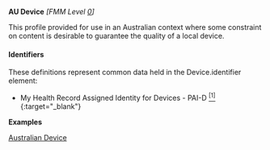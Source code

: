 **AU Device** *[FMM Level [0](http://build.fhir.org/versions.html#maturity)]*

This profile provided for use in an Australian context where some constraint on content is desirable to guarantee the quality of a local device. 

#### Identifiers
These definitions represent common data held in the Device.identifier element:
* My Health Record Assigned Identity for Devices - PAI-D [<sup>[1]</sup>](http://http://ns.electronichealth.net.au/id/pcehr/paid/1.0/index.html){:target="_blank"}

**Examples**

[Australian Device](Device-example0.html)


